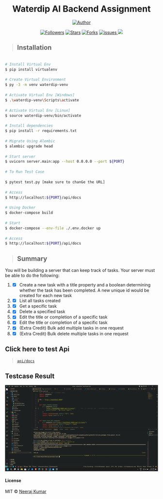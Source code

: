 <h1 align="center"> Waterdip AI Backend Assignment</h1>
<p align="center">
<a href="https://github.com/Ryuk-me"><img title="Author" src="https://img.shields.io/badge/Author-Ryuk--me-red.svg?style=for-the-badge&logo=github"></a>
</p>
<p align="center">
<a href="https://github.com/Ryuk-me"><img title="Followers" src="https://img.shields.io/github/followers/Ryuk-me?color=teal&style=flat-square"></a>
<a href="https://github.com/Ryuk-me/pocket-url/stargazers/"><img title="Stars" src="https://img.shields.io/github/stars/ryuk-me/pocket-url?color=brown&style=flat-square"></a>
<a href="https://github.com/Ryuk-me/pocket-url/network/members"><img title="Forks" src="https://img.shields.io/github/forks/ryuk-me/pocket-url?color=lightgrey&style=flat-square"></a>
<a href="https://github.com/Ryuk-me/pocket-url/issues"><img title="issues" src="https://img.shields.io/github/issues/Ryuk-me/pocket-url?style=flat-square">
</a>
<img src='https://visitor-badge.glitch.me/badge?page_id=ryuk-me.pocket-url'>
</p>
<a>


> ## Installation

```sh

# Install Virtual Env
$ pip install virtualenv

# Create Virtual Environment
$ py -3 -m venv waterdip-venv

# Activate Virtual Env [Windows]
$ .\waterdip-venv\Scripts\activate

# Activate Virtual Env [Linux]
$ source waterdip-venv/bin/activate

# Install dependencies
$ pip install -r requirements.txt

# Migrate Using Alembic
$ alembic upgrade head

# Start server
$ uvicorn server.main:app --host 0.0.0.0 --port ${PORT}

# To Run Test Case

$ pytest test.py [make sure to chanGe the URL]

# Access
$ http://localhost:${PORT}/api/docs

# Using Docker
$ docker-compose build

# Start
$ docker-compose --env-file ./.env.docker up

# Access
$ http://localhost:${PORT}/api/docs

```


> ## Summary

You will be building a server that can keep track of tasks. Your server must be able to do the following:

1. - [x] Create a new task with a title property and a boolean determining whether the task has been completed. A new unique id would be created for each new task
1. - [x] List all tasks created
1. - [x] Get a specific task
1. - [x] Delete a specified task
1. - [x] Edit the title or completion of a specific task
1. - [x] Edit the title or completion of a specific task
1. - [x] (Extra Credit) Bulk add multiple tasks in one request
1. - [x] (Extra Credit) Bulk delete multiple tasks in one request

## Click here to test Api
 
> [`api/docs`](https://api-waterdip-ryuk-me.cloud.okteto.net/api/docs)

## Testcase Result

![Test Case Passed](./assest/test_case_passed.png)

#### License

MIT © [Neeraj Kumar](https://github.com/ryuk-me)